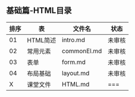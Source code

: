 ## 基础篇-HTML目录

排序|表 |文件名|状态
---|---|------|---
01|HTML简述|intro.md|未审核
02|常用元素|commonEl.md|未审核
03|表单|form.md|未审核
04|布局基础|layout.md|未审核
X|课堂文件|HTML.md|===
